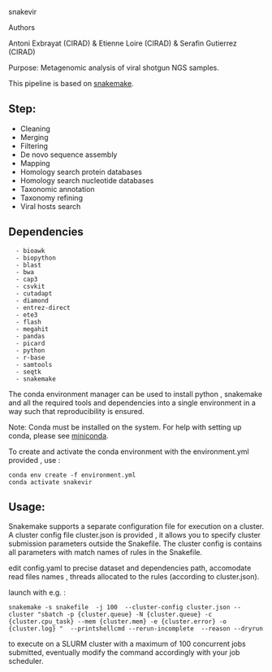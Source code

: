snakevir

Authors

Antoni Exbrayat (CIRAD) & Etienne Loire (CIRAD) & Serafin Gutierrez (CIRAD)

Purpose:
Metagenomic analysis of viral shotgun NGS samples. 

This pipeline is based on [snakemake](https://snakemake.readthedocs.io/en/stable/). 
## Step:
  - Cleaning
  - Merging
  - Filtering
  - De novo sequence assembly
  - Mapping
  - Homology search protein databases
  - Homology search nucleotide databases
  - Taxonomic annotation
  - Taxonomy refining
  - Viral hosts search    
  
## Dependencies  
```
  - bioawk
  - biopython
  - blast
  - bwa
  - cap3
  - csvkit
  - cutadapt
  - diamond
  - entrez-direct
  - ete3
  - flash
  - megahit
  - pandas
  - picard
  - python
  - r-base
  - samtools
  - seqtk
  - snakemake
``` 
The conda environment manager can be used to install python , snakemake and all the required tools and dependencies into a single environment in a way such that reproducibility is ensured. 

Note: Conda must be installed on the system. For help with setting up conda, please see [miniconda](https://docs.conda.io/en/latest/miniconda.html).

To create and activate the conda environment with the environment.yml provided , use :
```
conda env create -f environment.yml
conda activate snakevir
```


## Usage:
  Snakemake supports a separate configuration file for execution on a cluster. A cluster config file  cluster.json is provided , it allows you to specify cluster   submission parameters outside the Snakefile. The cluster config is contains all parameters with match names of rules in the Snakefile.
  
  edit config.yaml to precise dataset and dependencies path, accomodate read files names , threads allocated to the rules (according to cluster.json).
  
  launch with e.g. :

    snakemake -s snakefile  -j 100  --cluster-config cluster.json --cluster "sbatch -p {cluster.queue} -N {cluster.queue} -c {cluster.cpu_task} --mem {cluster.mem} -e {cluster.error} -o {cluster.log} "  --printshellcmd --rerun-incomplete  --reason --dryrun

  to execute on a SLURM cluster with a maximum of 100 concurrent jobs submitted, eventually modify the command accordingly with your job scheduler.
